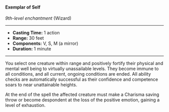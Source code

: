 #### Exemplar of Self
*9th-level enchantment* (Wizard)
___
- **Casting Time:** 1 action
- **Range:** 30 feet
- **Components:** V, S, M (a mirror)
- **Duration:** 1 minute
---
You select one creature within range and positively fortify their physical and mental well being to virtually unassailable levels. They become immune to all conditions, and all current, ongoing conditions are ended. All ability checks are automatically successful as their confidence and competence soars to near unattainable heights.

At the end of the spell the affected creature must make a Charisma saving throw or become despondent at the loss of the positive emotion, gaining a level of exhaustion.
